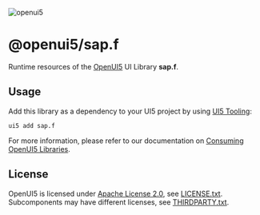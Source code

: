 ![openui5](http://openui5.org/images/OpenUI5_new_big_side.png)

# @openui5/sap.f
Runtime resources of the [OpenUI5](https://github.com/SAP/openui5) UI Library **sap.f**.

## Usage
Add this library as a dependency to your UI5 project by using [UI5 Tooling](https://sap.github.io/ui5-tooling/):

```
ui5 add sap.f
```

For more information, please refer to our documentation on [Consuming OpenUI5 Libraries](https://sap.github.io/ui5-tooling/pages/OpenUI5/).

## License
OpenUI5 is licensed under [Apache License 2.0](https://www.apache.org/licenses/LICENSE-2.0), see [LICENSE.txt](LICENSE.txt).
Subcomponents may have different licenses, see [THIRDPARTY.txt](THIRDPARTY.txt).
